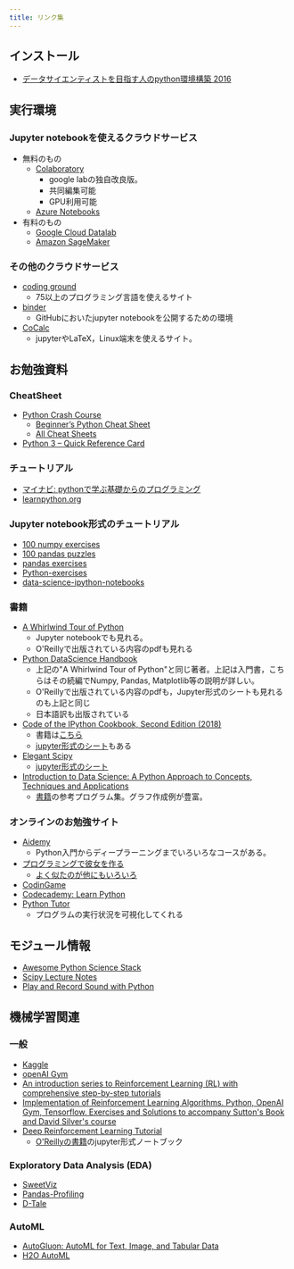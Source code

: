 ```yaml
---
title: リンク集
---
```


## インストール
- [データサイエンティストを目指す人のpython環境構築 2016](http://qiita.com/y__sama/items/5b62d31cb7e6ed50f02c)


## 実行環境

### Jupyter notebookを使えるクラウドサービス

- 無料のもの
  - [Colaboratory](https://colab.research.google.com/notebook)
    - google labの独自改良版。
    - 共同編集可能
    - GPU利用可能
  - [Azure Notebooks](https://notebooks.azure.com/)
- 有料のもの
  - [Google Cloud Datalab](https://cloud.google.com/datalab/)
  - [Amazon SageMaker](https://aws.amazon.com/jp/sagemaker/)


### その他のクラウドサービス

- [coding ground](https://www.tutorialspoint.com/codingground.htm)
  - 75以上のプログラミング言語を使えるサイト
- [binder](https://mybinder.org/)
  - GitHubにおいたjupyter notebookを公開するための環境
- [CoCalc](https://cocalc.com/)
  - jupyterやLaTeX，Linux端末を使えるサイト。

## お勉強資料

### CheatSheet

- [Python Crash Course](https://ehmatthes.github.io/pcc/cheatsheets/README.html)
	- [Beginner’s Python Cheat Sheet](https://github.com/ehmatthes/pcc/releases/download/v1.0.0/beginners_python_cheat_sheet_pcc.pdf)
	- [All Cheat Sheets](https://github.com/ehmatthes/pcc/releases/download/v1.0.0/beginners_python_cheat_sheet_pcc_all.pdf)
- [Python 3 – Quick Reference Card](http://www.cs.put.poznan.pl/csobaniec/software/python/py-qrc.html)

### チュートリアル

- [マイナビ: pythonで学ぶ基礎からのプログラミング](http://news.mynavi.jp/series/python/menu.html)
- [learnpython.org](https://www.learnpython.org/en/Welcome)

### Jupyter notebook形式のチュートリアル

- [100 numpy exercises](https://github.com/rougier/numpy-100)
- [100 pandas puzzles](https://github.com/ajcr/100-pandas-puzzles)
- [pandas exercises](https://github.com/guipsamora/pandas_exercises)
- [Python-exercises](https://github.com/iitmcvg/Python-Exercises)
- [data-science-ipython-notebooks](https://github.com/donnemartin/data-science-ipython-notebooks)

### 書籍

- [A Whirlwind Tour of Python](https://github.com/jakevdp/WhirlwindTourOfPython)
	- Jupyter notebookでも見れる。
	- O'Reillyで出版されている内容のpdfも見れる
- [Python DataScience Handbook](https://github.com/jakevdp/PythonDataScienceHandbook)
	- 上記の"A Whirlwind Tour of Python"と同じ著者。上記は入門書，こちらはその続編でNumpy, Pandas, Matplotlib等の説明が詳しい。
	- O'Reillyで出版されている内容のpdfも，Jupyter形式のシートも見れるのも上記と同じ
	- 日本語訳も出版されている
- [Code of the IPython Cookbook, Second Edition (2018)](https://github.com/ipython-books/cookbook-2nd)
	- 書籍は[こちら](https://www.packtpub.com/big-data-and-business-intelligence/ipython-interactive-computing-and-visualization-cookbook-second-e)
	- [jupyter形式のシート](https://github.com/ipython-books/cookbook-2nd-code)もある
- [Elegant Scipy](https://github.com/elegant-scipy/elegant-scipy)
	- [jupyter形式のシート](https://mybinder.org/v2/gh/elegant-scipy/notebooks/master?filepath=index.ipynb)
- [Introduction to Data Science: A Python Approach to Concepts, Techniques and Applications](https://github.com/DataScienceUB/introduction-datascience-python-book)
	- [書籍](https://www.springer.com/gp/book/9783319500164)の参考プログラム集。グラフ作成例が豊富。

### オンラインのお勉強サイト

- [Aidemy](https://aidemy.net/)
  - Python入門からディープラーニングまでいろいろなコースがある。
- [プログラミングで彼女を作る](https://paiza.jp/poh/ando/)
  - [よく似たのが他にもいろいろ](https://paiza.jp/paiza_game_history)
- [CodinGame](https://www.codingame.com/start)
- [Codecademy: Learn Python](https://www.codecademy.com/courses/learn-python/)
- [Python Tutor](http://www.pythontutor.com/)
  - プログラムの実行状況を可視化してくれる

## モジュール情報

- [Awesome Python Science Stack](https://github.com/bakfoo/awesome-pysci)
- [Scipy Lecture Notes](http://www.turbare.net/transl/scipy-lecture-notes/index.html)
- [Play and Record Sound with Python](https://python-sounddevice.readthedocs.io/)

## 機械学習関連

### 一般

- [Kaggle](https://www.kaggle.com)
- [openAI Gym](https://gym.openai.com/)
- [An introduction series to Reinforcement Learning (RL) with comprehensive step-by-step tutorials](https://github.com/vmayoral/basic_reinforcement_learning)
- [Implementation of Reinforcement Learning Algorithms. Python, OpenAI Gym, Tensorflow. Exercises and Solutions to accompany Sutton's Book and David Silver's course](https://github.com/dennybritz/reinforcement-learning)
- [Deep Reinforcement Learning Tutorial
](https://github.com/awjuliani/oreilly-rl-tutorial)
	- [O'Reillyの書籍](https://conferences.oreilly.com/artificial-intelligence/ai-ny-2017/public/schedule/detail/59390)のjupyter形式ノートブック

### Exploratory Data Analysis (EDA)

- [SweetViz](https://github.com/fbdesignpro/sweetviz)
- [Pandas-Profiling](https://github.com/pandas-profiling/pandas-profiling)
- [D-Tale](https://github.com/man-group/dtale)

### AutoML

- [AutoGluon: AutoML for Text, Image, and Tabular Data](https://auto.gluon.ai/stable/index.html)
- [H2O AutoML](https://docs.h2o.ai/h2o/latest-stable/h2o-docs/automl.html)

